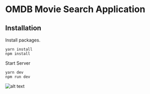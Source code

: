 OMDB Movie Search Application
===========================

## Installation
Install packages.

    yarn install
    npm install

Start Server

    yarn dev
    npm run dev


![alt text](https://github.com/vrlylcn/omdb-movie-search/blob/master/e65e1f02-b764-4a55-9c75-16bd677c804f.gif?raw=true)